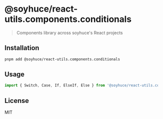 # @soyhuce/react-utils.components.conditionals

> Components library across soyhuce's React projects

## Installation

```bash
pnpm add @soyhuce/react-utils.components.conditionals
```

## Usage

```js
import { Switch, Case, If, ElseIf, Else } from '@soyhuce/react-utils.components.conditionals'
```

## License
MIT
